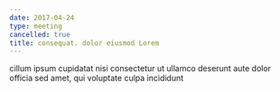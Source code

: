 ```yaml
---
date: 2017-04-24
type: meeting
cancelled: true
title: consequat. dolor eiusmod Lorem
---
```

cillum ipsum cupidatat nisi consectetur ut ullamco deserunt aute dolor officia sed amet, qui voluptate culpa incididunt